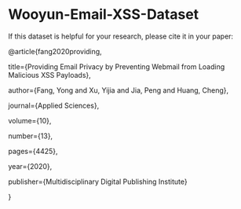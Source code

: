 # Wooyun-Email-XSS-Dataset

If this dataset is helpful for your research, please cite it in your paper:

@article{fang2020providing,

  title={Providing Email Privacy by Preventing Webmail from Loading Malicious XSS Payloads},
  
  author={Fang, Yong and Xu, Yijia and Jia, Peng and Huang, Cheng},
  
  journal={Applied Sciences},
  
  volume={10},
  
  number={13},
  
  pages={4425},
  
  year={2020},
  
  publisher={Multidisciplinary Digital Publishing Institute}
  
}
